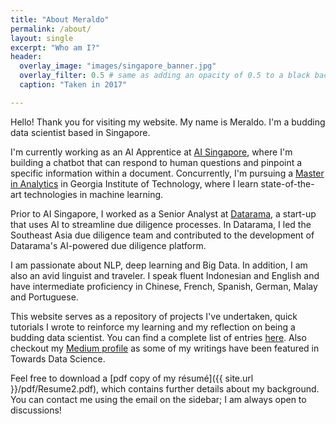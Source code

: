 ```yaml
---
title: "About Meraldo"
permalink: /about/
layout: single
excerpt: "Who am I?"
header:
  overlay_image: "images/singapore_banner.jpg"
  overlay_filter: 0.5 # same as adding an opacity of 0.5 to a black background
  caption: "Taken in 2017"

---
```


Hello! Thank you for visiting my website. My name is Meraldo. I'm a budding data scientist based in Singapore.

I'm currently working as an AI Apprentice at [AI Singapore](https://www.aisingapore.org/), where I'm building a chatbot that can respond to human questions and pinpoint a specific information within a document. Concurrently, I'm pursuing a [Master in Analytics](http://www.analytics.gatech.edu/) in Georgia Institute of Technology, where I learn state-of-the-art technologies in machine learning.

Prior to AI Singapore, I worked as a Senior Analyst at [Datarama](https://datarama.com), a start-up that uses AI to streamline due diligence processes. In Datarama, I led the Southeast Asia due diligence team and contributed to the development of Datarama's AI-powered due diligence platform.

I am passionate about NLP, deep learning and Big Data. In addition, I am also an avid linguist and traveler. I speak fluent Indonesian and English and have intermediate proficiency in Chinese, French, Spanish, German, Malay and Portuguese.

This website serves as a repository of projects I've undertaken, quick tutorials I wrote to reinforce my learning and my reflection on being a budding data scientist. You can find a complete list of entries <a href = "https://meraldoantonio.github.io/blogposts/">here</a>. Also checkout my [Medium profile](https://medium.com/@meraldo.antonio) as some of my writings have been featured in Towards Data Science.

Feel free to download a [pdf copy of my résumé]({{ site.url }}/pdf/Resume2.pdf), which contains further details about my background. You can contact me using the email on the sidebar; I am always open to discussions!
